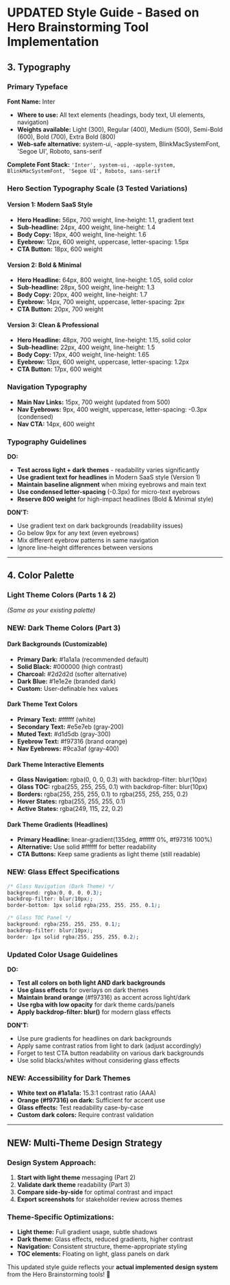 # UPDATED Style Guide - Based on Hero Brainstorming Tool Implementation

## 3. Typography

### Primary Typeface
**Font Name:** Inter
- **Where to use:** All text elements (headings, body text, UI elements, navigation)
- **Weights available:** Light (300), Regular (400), Medium (500), Semi-Bold (600), Bold (700), Extra Bold (800)
- **Web-safe alternative:** system-ui, -apple-system, BlinkMacSystemFont, 'Segoe UI', Roboto, sans-serif

**Complete Font Stack:** `'Inter', system-ui, -apple-system, BlinkMacSystemFont, 'Segoe UI', Roboto, sans-serif`

### Hero Section Typography Scale (3 Tested Variations)

#### **Version 1: Modern SaaS Style**
- **Hero Headline:** 56px, 700 weight, line-height: 1.1, gradient text
- **Sub-headline:** 24px, 400 weight, line-height: 1.4
- **Body Copy:** 18px, 400 weight, line-height: 1.6
- **Eyebrow:** 12px, 600 weight, uppercase, letter-spacing: 1.5px
- **CTA Button:** 18px, 600 weight

#### **Version 2: Bold & Minimal**
- **Hero Headline:** 64px, 800 weight, line-height: 1.05, solid color
- **Sub-headline:** 28px, 500 weight, line-height: 1.3
- **Body Copy:** 20px, 400 weight, line-height: 1.7
- **Eyebrow:** 14px, 700 weight, uppercase, letter-spacing: 2px
- **CTA Button:** 20px, 700 weight

#### **Version 3: Clean & Professional**
- **Hero Headline:** 48px, 700 weight, line-height: 1.15, solid color
- **Sub-headline:** 22px, 400 weight, line-height: 1.5
- **Body Copy:** 17px, 400 weight, line-height: 1.65
- **Eyebrow:** 13px, 600 weight, uppercase, letter-spacing: 1.2px
- **CTA Button:** 17px, 600 weight

### Navigation Typography
- **Main Nav Links:** 15px, 700 weight (updated from 500)
- **Nav Eyebrows:** 9px, 400 weight, uppercase, letter-spacing: -0.3px (condensed)
- **Nav CTA:** 14px, 600 weight

### Typography Guidelines
**DO:**
- **Test across light + dark themes** - readability varies significantly
- **Use gradient text for headlines** in Modern SaaS style (Version 1)
- **Maintain baseline alignment** when mixing eyebrows and main text
- **Use condensed letter-spacing** (-0.3px) for micro-text eyebrows
- **Reserve 800 weight** for high-impact headlines (Bold & Minimal style)

**DON'T:**
- Use gradient text on dark backgrounds (readability issues)
- Go below 9px for any text (even eyebrows)
- Mix different eyebrow patterns in same navigation
- Ignore line-height differences between versions

---

## 4. Color Palette

### Light Theme Colors (Parts 1 & 2)
*(Same as your existing palette)*

### **NEW: Dark Theme Colors (Part 3)**

#### **Dark Backgrounds (Customizable)**
- **Primary Dark:** #1a1a1a (recommended default)
- **Solid Black:** #000000 (high contrast)
- **Charcoal:** #2d2d2d (softer alternative)
- **Dark Blue:** #1e1e2e (branded dark)
- **Custom:** User-definable hex values

#### **Dark Theme Text Colors**
- **Primary Text:** #ffffff (white)
- **Secondary Text:** #e5e7eb (gray-200)
- **Muted Text:** #d1d5db (gray-300)
- **Eyebrow Text:** #f97316 (brand orange)
- **Nav Eyebrows:** #9ca3af (gray-400)

#### **Dark Theme Interactive Elements**
- **Glass Navigation:** rgba(0, 0, 0, 0.3) with backdrop-filter: blur(10px)
- **Glass TOC:** rgba(255, 255, 255, 0.1) with backdrop-filter: blur(10px)
- **Borders:** rgba(255, 255, 255, 0.1) to rgba(255, 255, 255, 0.2)
- **Hover States:** rgba(255, 255, 255, 0.1)
- **Active States:** rgba(249, 115, 22, 0.2)

#### **Dark Theme Gradients (Headlines)**
- **Primary Headline:** linear-gradient(135deg, #ffffff 0%, #f97316 100%)
- **Alternative:** Use solid #ffffff for better readability
- **CTA Buttons:** Keep same gradients as light theme (still readable)

### **NEW: Glass Effect Specifications**
```css
/* Glass Navigation (Dark Theme) */
background: rgba(0, 0, 0, 0.3);
backdrop-filter: blur(10px);
border-bottom: 1px solid rgba(255, 255, 255, 0.1);

/* Glass TOC Panel */
background: rgba(255, 255, 255, 0.1);
backdrop-filter: blur(10px);
border: 1px solid rgba(255, 255, 255, 0.2);
```

### Updated Color Usage Guidelines

**DO:**
- **Test all colors on both light AND dark backgrounds**
- **Use glass effects** for overlays on dark themes
- **Maintain brand orange** (#f97316) as accent across light/dark
- **Use rgba with low opacity** for dark theme cards/panels
- **Apply backdrop-filter: blur()** for modern glass effects

**DON'T:**
- Use pure gradients for headlines on dark backgrounds
- Apply same contrast ratios from light to dark (adjust accordingly)
- Forget to test CTA button readability on various dark backgrounds
- Use solid blacks/whites without considering glass effects

### **NEW: Accessibility for Dark Themes**
- **White text on #1a1a1a:** 15.3:1 contrast ratio (AAA)
- **Orange (#f97316) on dark:** Sufficient for accent use
- **Glass effects:** Test readability case-by-case
- **Custom dark colors:** Require contrast validation

---

## **NEW: Multi-Theme Design Strategy**

### **Design System Approach:**
1. **Start with light theme** messaging (Part 2)
2. **Validate dark theme** readability (Part 3)
3. **Compare side-by-side** for optimal contrast and impact
4. **Export screenshots** for stakeholder review across themes

### **Theme-Specific Optimizations:**
- **Light theme:** Full gradient usage, subtle shadows
- **Dark theme:** Glass effects, reduced gradients, higher contrast
- **Navigation:** Consistent structure, theme-appropriate styling
- **TOC elements:** Floating on light, glass panels on dark

This updated style guide reflects your **actual implemented design system** from the Hero Brainstorming tools! 🎯
